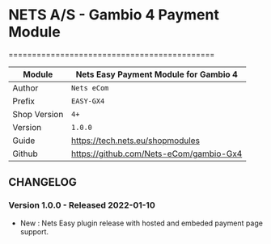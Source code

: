 # NETS A/S - Gambio 4 Payment Module
============================================

|Module | Nets Easy Payment Module for Gambio 4
|------|----------
|Author | `Nets eCom`
|Prefix | `EASY-GX4`
|Shop Version | `4+`
|Version | `1.0.0`
|Guide | https://tech.nets.eu/shopmodules
|Github | https://github.com/Nets-eCom/gambio-Gx4

## CHANGELOG


### Version 1.0.0 - Released 2022-01-10
* New : Nets Easy plugin release with hosted and embeded payment page support.

